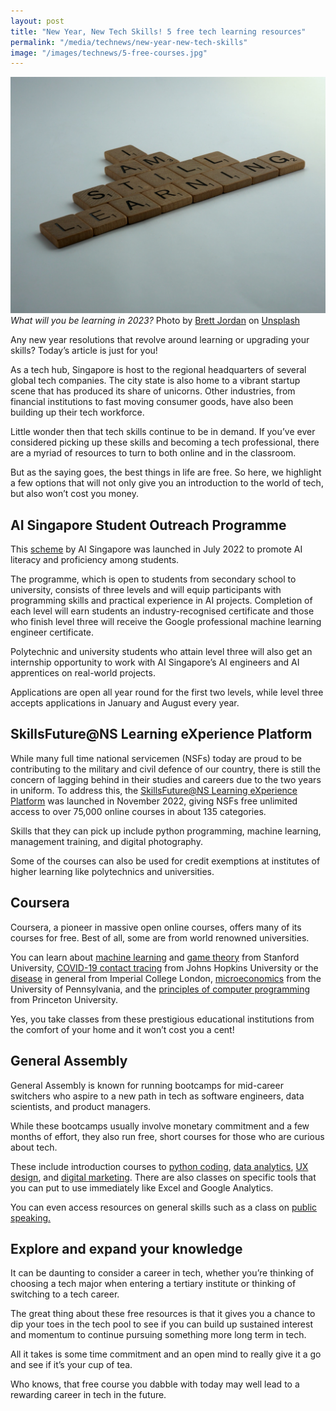 ```yaml
---
layout: post
title: "New Year, New Tech Skills! 5 free tech learning resources"
permalink: "/media/technews/new-year-new-tech-skills"
image: "/images/technews/5-free-courses.jpg"
---
```


![Bruised fruit](/images/technews/5-free-courses.jpg)
*What will you be learning in 2023?* Photo by <a href="https://unsplash.com/@brett_jordan?utm_source=unsplash&utm_medium=referral&utm_content=creditCopyText">Brett Jordan</a> on <a href="https://unsplash.com/photos/wvfbpzLbZVg?utm_source=unsplash&utm_medium=referral&utm_content=creditCopyText">Unsplash</a>

Any new year resolutions that revolve around learning or upgrading your skills? Today’s article is just for you!

As a tech hub, Singapore is host to the regional headquarters of several global tech companies. The city state is also home to a vibrant startup scene that has produced its share of unicorns. Other industries, from financial institutions to fast moving consumer goods, have also been building up their tech workforce. 

Little wonder then that tech skills continue to be in demand. If you’ve ever considered picking up these skills and becoming a tech professional, there are a myriad of resources to turn to both online and in the classroom. 

But as the saying goes, the best things in life are free. So here, we highlight a few options that will not only give you an introduction to the world of tech, but also won’t cost you money. 

## AI Singapore Student Outreach Programme

This [scheme](https://learn.aisingapore.org/student-outreach-programme/) by AI Singapore was launched in July 2022 to promote AI literacy and proficiency among students. 

The programme, which is open to students from secondary school to university, consists of three levels and will equip participants with programming skills and practical experience in AI projects. Completion of each level will earn students an industry-recognised certificate and those who finish level three will receive the Google professional machine learning engineer certificate. 

Polytechnic and university students who attain level three will also get an internship opportunity to work with AI Singapore’s AI engineers and AI apprentices on real-world projects.

Applications are open all year round for the first two levels, while level three accepts applications in January and August every year. 

## SkillsFuture@NS Learning eXperience Platform

While many full time national servicemen (NSFs) today are proud to be contributing to the military and civil defence of our country, there is still the concern of lagging behind in their studies and careers due to the two years in uniform. 
To address this, the [SkillsFuture@NS Learning eXperience Platform](https://www.mindef.gov.sg/web/portal/mindef/news-and-events/latest-releases/article-detail/2022/September/21sep22_fs) was launched in November 2022, giving NSFs free unlimited access to over 75,000 online courses in about 135 categories. 

Skills that they can pick up include python programming, machine learning, management training, and digital photography. 

Some of the courses can also be used for credit exemptions at institutes of higher learning like polytechnics and universities.

## Coursera 

Coursera, a pioneer in massive open online courses, offers many of its courses for free. Best of all, some are from world renowned universities.

You can learn about [machine learning](https://www.coursera.org/learn/machine-learning) and [game theory](https://www.coursera.org/learn/game-theory-1) from Stanford University, [COVID-19 contact tracing](https://www.coursera.org/learn/covid-19-contact-tracing?edocomorp=covid-19-contact-tracing) from Johns Hopkins University or the [disease](https://www.coursera.org/learn/covid-19) in general from Imperial College London, [microeconomics](https://www.coursera.org/learn/microeconomics-part2) from the University of Pennsylvania, and the [principles of computer programming](https://www.coursera.org/learn/cs-programming-java) from Princeton University.

Yes, you take classes from these prestigious educational institutions from the comfort of your home and it won’t cost you a cent! 

## General Assembly

General Assembly is known for running bootcamps for mid-career switchers who aspire to a new path in tech as software engineers, data scientists, and product managers. 

While these bootcamps usually involve monetary commitment and a few months of effort, they also run free, short courses for those who are curious about tech. 

These include introduction courses to [python coding](https://generalassemb.ly/education/intro-to-python-free-online-livestream/online), [data analytics](https://generalassemb.ly/education/intro-to-data-analytics-livestream), [UX design](https://generalassemb.ly/education/free-intro-to-ux-design-class-online/online/), and [digital marketing](https://generalassemb.ly/education/free-intro-to-digital-marketing-class-online/online/). There are also classes on specific tools that you can put to use immediately like Excel and Google Analytics. 

You can even access resources on general skills such as a class on [public speaking.](https://generalassemb.ly/education/intro-to-public-speaking-free-online-livestream/online)

## Explore and expand your knowledge

It can be daunting to consider a career in tech, whether you’re thinking of choosing a tech major when entering a tertiary institute or thinking of switching to a tech career. 

The great thing about these free resources is that it gives you a chance to dip your toes in the tech pool to see if you can build up sustained interest and momentum to continue pursuing something more long term in tech. 

All it takes is some time commitment and an open mind to really give it a go and see if it’s your cup of tea. 

Who knows, that free course you dabble with today may well lead to a rewarding career in tech in the future. 

